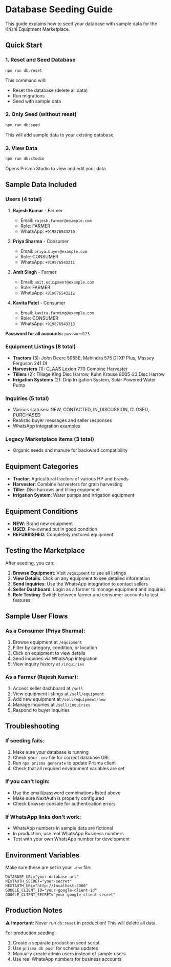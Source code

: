 # Database Seeding Guide

This guide explains how to seed your database with sample data for the Krishi Equipment Marketplace.

## Quick Start

### 1. Reset and Seed Database
```bash
npm run db:reset
```
This command will:
- Reset the database (delete all data)
- Run migrations
- Seed with sample data

### 2. Only Seed (without reset)
```bash
npm run db:seed
```
This will add sample data to your existing database.

### 3. View Data
```bash
npm run db:studio
```
Opens Prisma Studio to view and edit your data.

## Sample Data Included

### Users (4 total)
1. **Rajesh Kumar** - Farmer
   - Email: `rajesh.farmer@example.com`
   - Role: FARMER
   - WhatsApp: `+919876543210`

2. **Priya Sharma** - Consumer
   - Email: `priya.buyer@example.com`
   - Role: CONSUMER
   - WhatsApp: `+919876543211`

3. **Amit Singh** - Farmer
   - Email: `amit.equipment@example.com`
   - Role: FARMER
   - WhatsApp: `+919876543212`

4. **Kavita Patel** - Consumer
   - Email: `kavita.farming@example.com`
   - Role: CONSUMER
   - WhatsApp: `+919876543213`

**Password for all accounts:** `password123`

### Equipment Listings (8 total)
- **Tractors** (3): John Deere 5055E, Mahindra 575 DI XP Plus, Massey Ferguson 241 DI
- **Harvesters** (1): CLAAS Lexion 770 Combine Harvester
- **Tillers** (2): Tillage King Disc Harrow, Kuhn Krause 8005-23 Disc Harrow
- **Irrigation Systems** (2): Drip Irrigation System, Solar Powered Water Pump

### Inquiries (5 total)
- Various statuses: NEW, CONTACTED, IN_DISCUSSION, CLOSED, PURCHASED
- Realistic buyer messages and seller responses
- WhatsApp integration examples

### Legacy Marketplace Items (3 total)
- Organic seeds and manure for backward compatibility

## Equipment Categories

- **Tractor**: Agricultural tractors of various HP and brands
- **Harvester**: Combine harvesters for grain harvesting
- **Tiller**: Disc harrows and tilling equipment
- **Irrigation System**: Water pumps and irrigation equipment

## Equipment Conditions

- **NEW**: Brand new equipment
- **USED**: Pre-owned but in good condition
- **REFURBISHED**: Completely restored equipment

## Testing the Marketplace

After seeding, you can:

1. **Browse Equipment**: Visit `/equipment` to see all listings
2. **View Details**: Click on any equipment to see detailed information
3. **Send Inquiries**: Use the WhatsApp integration to contact sellers
4. **Seller Dashboard**: Login as a farmer to manage equipment and inquiries
5. **Role Testing**: Switch between farmer and consumer accounts to test features

## Sample User Flows

### As a Consumer (Priya Sharma):
1. Browse equipment at `/equipment`
2. Filter by category, condition, or location
3. Click on equipment to view details
4. Send inquiries via WhatsApp integration
5. View inquiry history at `/inquiries`

### As a Farmer (Rajesh Kumar):
1. Access seller dashboard at `/sell`
2. View equipment listings at `/sell/equipment`
3. Add new equipment at `/sell/equipment/new`
4. Manage inquiries at `/sell/inquiries`
5. Respond to buyer inquiries

## Troubleshooting

### If seeding fails:
1. Make sure your database is running
2. Check your `.env` file for correct database URL
3. Run `npx prisma generate` to update Prisma client
4. Check that all required environment variables are set

### If you can't login:
- Use the email/password combinations listed above
- Make sure NextAuth is properly configured
- Check browser console for authentication errors

### If WhatsApp links don't work:
- WhatsApp numbers in sample data are fictional
- In production, use real WhatsApp Business numbers
- Test with your own WhatsApp number for development

## Environment Variables

Make sure these are set in your `.env` file:

```env
DATABASE_URL="your-database-url"
NEXTAUTH_SECRET="your-secret"
NEXTAUTH_URL="http://localhost:3000"
GOOGLE_CLIENT_ID="your-google-client-id"
GOOGLE_CLIENT_SECRET="your-google-client-secret"
```

## Production Notes

⚠️ **Important**: Never run `db:reset` in production! This will delete all data.

For production seeding:
1. Create a separate production seed script
2. Use `prisma db push` for schema updates
3. Manually create admin users instead of sample users
4. Use real WhatsApp numbers for business accounts
